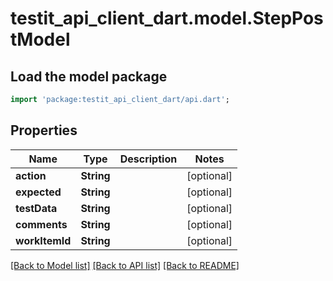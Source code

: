 # testit_api_client_dart.model.StepPostModel

## Load the model package
```dart
import 'package:testit_api_client_dart/api.dart';
```

## Properties
Name | Type | Description | Notes
------------ | ------------- | ------------- | -------------
**action** | **String** |  | [optional] 
**expected** | **String** |  | [optional] 
**testData** | **String** |  | [optional] 
**comments** | **String** |  | [optional] 
**workItemId** | **String** |  | [optional] 

[[Back to Model list]](../README.md#documentation-for-models) [[Back to API list]](../README.md#documentation-for-api-endpoints) [[Back to README]](../README.md)


